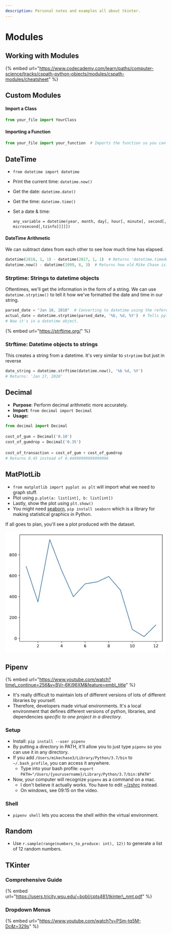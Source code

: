 ```yaml
---
description: Personal notes and examples all about tkinter.
---
```


# Modules

## Working with Modules

{% embed url="https://www.codecademy.com/learn/paths/computer-science/tracks/cspath-python-objects/modules/cspath-modules/cheatsheet" %}



## Custom Modules

#### Import a Class

```python
from your_file import YourClass
```

#### Importing a Function

```python
from your_file import your_function  # Imports the function so you can use it.
```

## DateTime

* `from datetime import datetime`
* Print the current time: `datetime.now()`
* Get the date: `datetime.date()`
* Get the time: `datetime.time()`
* Set a date & time: 

  ```text
  any_variable = datetime(year, month, day[, hour[, minute[, second[, microsecond[,tzinfo]]]]])
  ```

#### DateTime Arithmetic 

We can subtract dates from each other to see how much time has elapsed.

```python
datetime(2018, 1, 1) - datetime(2017, 1, 1)  # Returns 'datetime.timedelta(days=365)
datetime.now() - datetime(1999, 6, 3)  # Returns how old Mike Chase is.
```

### Strptime: Strings to datetime objects

Oftentimes, we'll get the information in the form of a string. We can use `datetime.strptime()` to tell it how we've formatted the date and time in our string.

```python
parsed_date = "Jan 16, 2018"  # Converting to datetime using the reference below.
actual_date = datetime.strptime(parsed_date, '%b, %d, %Y')  # Tells python how this is formatted.
# Now it's in a datetime object.
```

{% embed url="https://strftime.org/" %}

### Strftime: Datetime objects to strings

This creates a string from a datetime. It's very similar to `strptime` but just in reverse

```python
date_string = datetime.strftime(datetime.now(), '%b %d, %Y')
# Returns: 'Jan 17, 2020'
```



## Decimal

* **Purpose**: Perform decimal arithmetic more accurately.
* **Import**: `from decimal import Decimal`
* **Usage:** 

```python
from decimal import Decimal
 
cost_of_gum = Decimal('0.10')
cost_of_gumdrop = Decimal('0.35')
 
cost_of_transaction = cost_of_gum + cost_of_gumdrop
# Returns 0.45 instead of 0.44999999999999996
```

## MatPlotLib

* `from matplotlib import pyplot as plt` will import what we need to graph stuff.
* Plot using `p.plot(a: list[int], b: list[int])`
* Lastly, show the plot using `plt.show()`
* You might need [seaborn](https://pypi.org/project/seaborn/), `pip install seaborn` which is a library for making statistical graphics in Python.

If all goes to plan, you'll see a plot produced with the dataset.

![](../../../.gitbook/assets/image%20%2867%29.png)

## Pipenv

{% embed url="https://www.youtube.com/watch?time\_continue=256&v=BVr-6Ki96XM&feature=emb\_title" %}

* It's really difficult to maintain lots of different versions of lots of different libraries by yourself.
* Therefore, developers made virtual environments. It's a local environment that defines different versions of python, libraries, and dependencies _specific to one project in a directory_.

### Setup

* Install: `pip install --user pipenv`
* By putting a directory in PATH, it'll allow you to just type `pipenv` so you can use it in any directory.
* If you add `/Users/mikechase3/Library/Python/3.7/bin` to `~/.bash_profile`, you can access it anywhere.
  * Type into your bash profile: `export PATH="/Users/{yourusername}/Library/Python/3.7/bin:$PATH"`
* Now, your computer will recognize `pipenv` as a command on a mac.
  * I don't believe it actually works. You have to edit [~/zshrc](https://stackoverflow.com/a/58786420/4777844) instead.
  * On windows, see 09:15 on the video.

### Shell

* `pipenv shell` lets you access the shell within the virtual environment.

## Random

* Use `r.sample(range(numbers_to_produce: int), 12))` to generate a list of 12 random numbers.

## TKinter

### Comprehensive Guide

{% embed url="https://users.tricity.wsu.edu/~bobl/cpts481/tkinter\_nmt.pdf" %}



### Dropdown Menus

{% embed url="https://www.youtube.com/watch?v=PSm-tq5M-Dc&t=329s" %}







